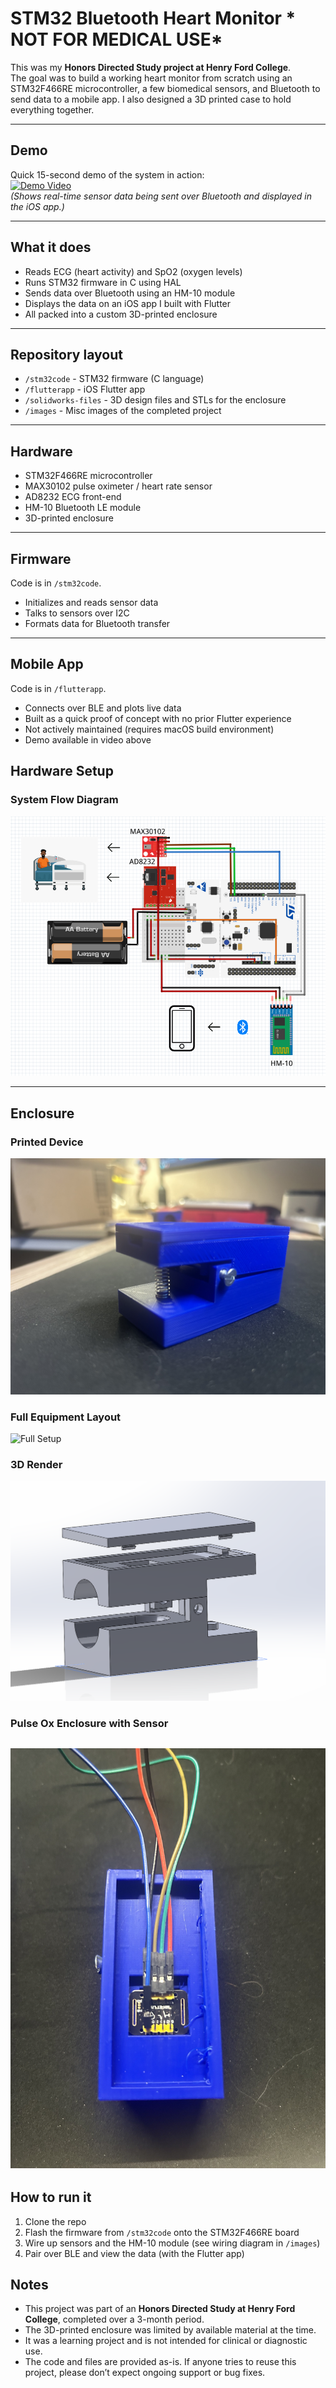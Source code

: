 # STM32 Bluetooth Heart Monitor * NOT FOR MEDICAL USE*

This was my **Honors Directed Study project at Henry Ford College**.  
The goal was to build a working heart monitor from scratch using an STM32F466RE microcontroller, a few biomedical sensors, and Bluetooth to send data to a mobile app. I also designed a 3D printed case to hold everything together.


---

## Demo
Quick 15-second demo of the system in action:  
[![Demo Video](https://img.youtube.com/vi/WIGuI4uMG0E/0.jpg)](https://www.youtube.com/watch?v=WIGuI4uMG0E)  
*(Shows real-time sensor data being sent over Bluetooth and displayed in the iOS app.)*

---

## What it does
- Reads ECG (heart activity) and SpO2 (oxygen levels)  
- Runs STM32 firmware in C using HAL  
- Sends data over Bluetooth using an HM-10 module  
- Displays the data on an iOS app I built with Flutter  
- All packed into a custom 3D-printed enclosure  

---

## Repository layout
- `/stm32code` - STM32 firmware (C language)  
- `/flutterapp` - iOS Flutter app
- `/solidworks-files` - 3D design files and STLs for the enclosure
- `/images` - Misc images of the completed project

---

## Hardware
- STM32F466RE microcontroller  
- MAX30102 pulse oximeter / heart rate sensor  
- AD8232 ECG front-end  
- HM-10 Bluetooth LE module  
- 3D-printed enclosure  

---

## Firmware
Code is in `/stm32code`.  
- Initializes and reads sensor data  
- Talks to sensors over I2C  
- Formats data for Bluetooth transfer  

---

## Mobile App
Code is in `/flutterapp`.  
- Connects over BLE and plots live data  
- Built as a quick proof of concept with no prior Flutter experience  
- Not actively maintained (requires macOS build environment)  
- Demo available in video above  

## Hardware Setup


### System Flow Diagram
![System Flow](images/full-flow-diagram.png)

---

## Enclosure


### Printed Device
![Complete Device](images/pulseox-complete-image.jpg)

### Full Equipment Layout
![Full Setup](images/full-equipment.jpg)

### 3D Render
![3D Render](images/pulseox-3drender.png)

### Pulse Ox Enclosure with Sensor
![Sensor in Enclosure](images/finger-pulseox-in-enclosure.jpg)
---

## How to run it
1. Clone the repo  
2. Flash the firmware from `/stm32code` onto the STM32F466RE board  
3. Wire up sensors and the HM-10 module (see wiring diagram in `/images`)  
4. Pair over BLE and view the data (with the Flutter app)

## Notes
- This project was part of an **Honors Directed Study at Henry Ford College**, completed over a 3-month period.  
- The 3D-printed enclosure was limited by available material at the time.  
- It was a learning project and is not intended for clinical or diagnostic use.  
- The code and files are provided as-is. If anyone tries to reuse this project, please don’t expect ongoing support or bug fixes.  
